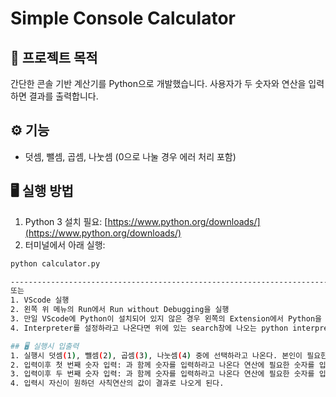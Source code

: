 # Simple Console Calculator

## 📝 프로젝트 목적
간단한 콘솔 기반 계산기를 Python으로 개발했습니다. 사용자가 두 숫자와 연산을 입력하면 결과를 출력합니다.

## ⚙️ 기능
- 덧셈, 뺄셈, 곱셈, 나눗셈 (0으로 나눌 경우 에러 처리 포함)

## 🖥️ 실행 방법
1. Python 3 설치 필요: [https://www.python.org/downloads/](https://www.python.org/downloads/)
2. 터미널에서 아래 실행:

```bash
python calculator.py

----------------------------------------------------------------------------------------------------------
또는
1. VScode 실행
2. 왼쪽 위 메뉴의 Run에서 Run without Debugging을 실행
3. 만일 VScode에 Python이 설치되어 있지 않은 경우 왼쪽의 Extension에서 Python을 검색해 설치후 재실행
4. Interpreter를 설정하라고 나온다면 위에 있는 search창에 나오는 python interpreter를 눌러줄것

## 🖥️ 실행시 입출력
1. 실행시 덧셈(1), 뺄셈(2), 곱셈(3), 나눗셈(4) 중에 선택하라고 나온다. 본인이 필요한 연산을 골라 숫자를 써주자.
2. 입력이후 첫 번째 숫자 입력: 과 함께 숫자를 입력하라고 나온다 연산에 필요한 숫자를 입력하자.
3. 입력이후 두 번째 숫자 입력: 과 함께 숫자를 입력하라고 나온다 연산에 필요한 숫자를 입력하자.
4. 입력시 자신이 원하던 사칙연산의 값이 결과로 나오게 된다.
